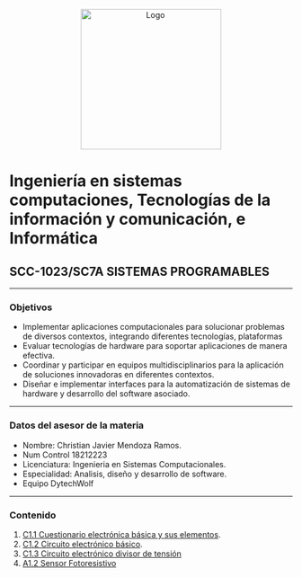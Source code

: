 <p align="center">
    <img alt="Logo" src="https://www.tijuana.tecnm.mx/wp-content/themes/tecnm/images/logo_TECT.png" width=250 height=250>
</p>

# Ingeniería en sistemas computaciones, Tecnologías de la información y comunicación, e Informática

## SCC-1023/SC7A SISTEMAS PROGRAMABLES

---

###  Objetivos

+ Implementar aplicaciones computacionales para solucionar problemas de diversos contextos, integrando diferentes tecnologías, plataformas
+ Evaluar tecnologías de hardware para soportar aplicaciones de manera efectiva.
+ Coordinar y participar en equipos multidisciplinarios para la aplicación de soluciones innovadoras en diferentes contextos. 
+ Diseñar e implementar interfaces para la automatización de sistemas de hardware y desarrollo del software asociado. 


---

###  Datos del asesor de la materia

* Nombre: Christian Javier Mendoza Ramos.
* Num Control 18212223
* Licenciatura: Ingenieria en Sistemas Computacionales.
* Especialidad: Analisis, diseño y desarrollo de software.
* Equipo DytechWolf
---

###  Contenido

1.  [C1.1 Cuestionario electrónica básica y sus elementos](doc/C1.1_ElectronicaBasica_y_elementos_ChristianJavierMendozaRamos.md).
2.  [C1.2 Circuito electrónico básico](doc/C1.2_ElectronicaBasica_circuitos_Christian_Javier.md).
3.  [C1.3 Circuito electrónico divisor de tensión](doc/C1.3_Circuito_electrónico_divisor_de_tensión_Christian_Mendoza.md)
4.  [A1.2 Sensor Fotoresistivo](doc/A1.2_ChristianMendoza_DytechWolf.md)
